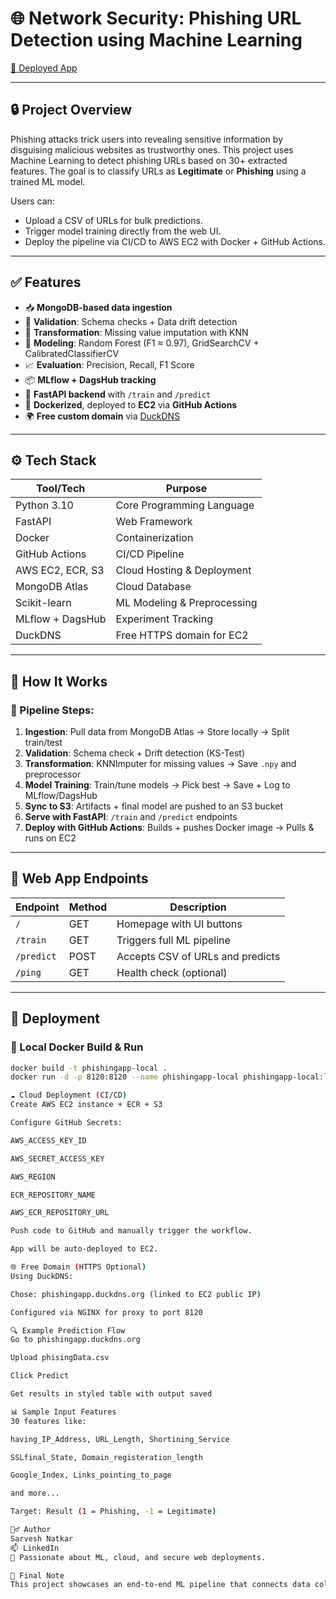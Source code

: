 # 🌐 Network Security: Phishing URL Detection using Machine Learning  
[🚀 Deployed App](https://phishingapp.duckdns.org/)

---

## 🔒 Project Overview

Phishing attacks trick users into revealing sensitive information by disguising malicious websites as trustworthy ones. This project uses Machine Learning to detect phishing URLs based on 30+ extracted features. The goal is to classify URLs as **Legitimate** or **Phishing** using a trained ML model.

Users can:
- Upload a CSV of URLs for bulk predictions.
- Trigger model training directly from the web UI.
- Deploy the pipeline via CI/CD to AWS EC2 with Docker + GitHub Actions.

---

## ✅ Features

- 📥 **MongoDB-based data ingestion**
- 🧪 **Validation**: Schema checks + Data drift detection
- 🔁 **Transformation**: Missing value imputation with KNN
- 🤖 **Modeling**: Random Forest (F1 ≈ 0.97), GridSearchCV + CalibratedClassifierCV
- 📈 **Evaluation**: Precision, Recall, F1 Score
- 📦 **MLflow + DagsHub tracking**
- 🧪 **FastAPI backend** with `/train` and `/predict`
- 🚢 **Dockerized**, deployed to **EC2** via **GitHub Actions**
- 🌍 **Free custom domain** via [DuckDNS](https://duckdns.org)

---

## ⚙️ Tech Stack

| Tool/Tech          | Purpose                          |
|--------------------|----------------------------------|
| Python 3.10        | Core Programming Language        |
| FastAPI            | Web Framework                    |
| Docker             | Containerization                 |
| GitHub Actions     | CI/CD Pipeline                   |
| AWS EC2, ECR, S3   | Cloud Hosting & Deployment       |
| MongoDB Atlas      | Cloud Database                   |
| Scikit-learn       | ML Modeling & Preprocessing      |
| MLflow + DagsHub   | Experiment Tracking              |
| DuckDNS            | Free HTTPS domain for EC2        |

---

## 🧪 How It Works

### 🧬 Pipeline Steps:
1. **Ingestion**: Pull data from MongoDB Atlas → Store locally → Split train/test
2. **Validation**: Schema check + Drift detection (KS-Test)
3. **Transformation**: KNNImputer for missing values → Save `.npy` and preprocessor
4. **Model Training**: Train/tune models → Pick best → Save + Log to MLflow/DagsHub
5. **Sync to S3**: Artifacts + final model are pushed to an S3 bucket
6. **Serve with FastAPI**: `/train` and `/predict` endpoints
7. **Deploy with GitHub Actions**: Builds + pushes Docker image → Pulls & runs on EC2

---

## 🔁 Web App Endpoints

| Endpoint      | Method | Description                     |
|---------------|--------|---------------------------------|
| `/`           | GET    | Homepage with UI buttons        |
| `/train`      | GET    | Triggers full ML pipeline       |
| `/predict`    | POST   | Accepts CSV of URLs and predicts |
| `/ping`       | GET    | Health check (optional)         |

---

## 🚀 Deployment

### 🔧 Local Docker Build & Run
```bash
docker build -t phishingapp-local .
docker run -d -p 8120:8120 --name phishingapp-local phishingapp-local:latest

☁️ Cloud Deployment (CI/CD)
Create AWS EC2 instance + ECR + S3

Configure GitHub Secrets:

AWS_ACCESS_KEY_ID

AWS_SECRET_ACCESS_KEY

AWS_REGION

ECR_REPOSITORY_NAME

AWS_ECR_REPOSITORY_URL

Push code to GitHub and manually trigger the workflow.

App will be auto-deployed to EC2.

🌐 Free Domain (HTTPS Optional)
Using DuckDNS:

Chose: phishingapp.duckdns.org (linked to EC2 public IP)

Configured via NGINX for proxy to port 8120

🔍 Example Prediction Flow
Go to phishingapp.duckdns.org

Upload phisingData.csv

Click Predict

Get results in styled table with output saved

📊 Sample Input Features
30 features like:

having_IP_Address, URL_Length, Shortining_Service

SSLfinal_State, Domain_registeration_length

Google_Index, Links_pointing_to_page

and more...

Target: Result (1 = Phishing, -1 = Legitimate)

🙋‍♂️ Author
Sarvesh Natkar
📫 LinkedIn
🧠 Passionate about ML, cloud, and secure web deployments.

🧠 Final Note
This project showcases an end-to-end ML pipeline that connects data collection, processing, modeling, and real-time deployment into a single, scalable solution — built for interviews, portfolios, and real-world ML applications.


